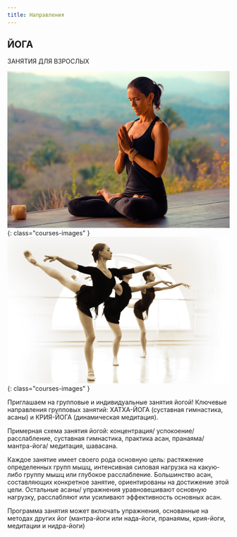 ```yaml
---
title: Направления
---
```


## ЙОГА

ЗАНЯТИЯ ДЛЯ ВЗРОСЛЫХ

![Изображение йога](/images/courses/yoga.jpg){: class="courses-images" }
![Изображение классических танцев](/images/courses/classic_dance.jpg){: class="courses-images" }

Приглашаем на групповые и индивидуальные занятия йогой! Ключевые направления групповых занятий: ХАТХА-ЙОГА (суставная гимнастика, асаны) и КРИЯ-ЙОГА (динамическая медитация).

Примерная схема занятия йогой: концентрация/ успокоение/ расслабление, суставная гимнастика, практика асан, пранаяма/ мантра-йога/ медитация, шавасана.

Каждое занятие имеет своего рода основную цель: растяжение определенных групп мышц, интенсивная силовая нагрузка на какую-либо группу мышц или глубокое расслабление. Большинство асан, составляющих конкретное занятие, ориентированы на достижение этой цели. Остальные асаны/ упражнения уравновешивают основную нагрузку, расслабляют или усиливают эффективность основных асан.

Программа занятия может включать упражнения, основанные на методах других йог (мантра-йоги или нада-йоги, пранаямы, крия-йоги, медитации и нидра-йоги)
 
